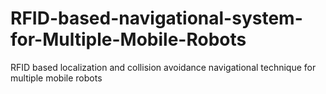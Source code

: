 # RFID-based-navigational-system-for-Multiple-Mobile-Robots
RFID based localization and collision avoidance navigational technique for multiple mobile robots
